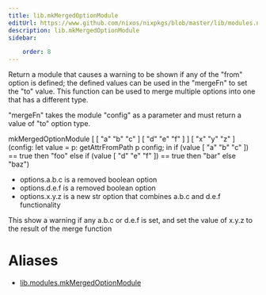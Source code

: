 ```yaml
---
title: lib.mkMergedOptionModule
editUrl: https://www.github.com/nixos/nixpkgs/blob/master/lib/modules.nix#L1196C26
description: lib.mkMergedOptionModule
sidebar:

    order: 8
---
```


Return a module that causes a warning to be shown if any of the "from"
option is defined; the defined values can be used in the "mergeFn" to set
the "to" value.
This function can be used to merge multiple options into one that has a
different type.

"mergeFn" takes the module "config" as a parameter and must return a value
of "to" option type.

mkMergedOptionModule
[ [ "a" "b" "c" ]
[ "d" "e" "f" ] ]
[ "x" "y" "z" ]
(config:
let value = p: getAttrFromPath p config;
in
if      (value [ "a" "b" "c" ]) == true then "foo"
else if (value [ "d" "e" "f" ]) == true then "bar"
else "baz")

- options.a.b.c is a removed boolean option
- options.d.e.f is a removed boolean option
- options.x.y.z is a new str option that combines a.b.c and d.e.f
functionality

This show a warning if any a.b.c or d.e.f is set, and set the value of
x.y.z to the result of the merge function


# Aliases

- [lib.modules.mkMergedOptionModule](./reference/lib/modules/lib-modules-mkMergedOptionModule)



